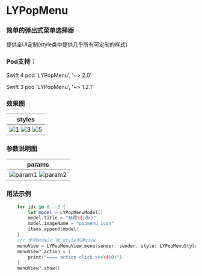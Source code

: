 # LYPopMenu

### 简单的弹出式菜单选择器
提供全UI定制(style类中提供几乎所有可定制的样式)

### Pod支持：

Swift 4
pod 'LYPopMenu', '~> 2.0'

Swift 3
 pod 'LYPopMenu', '~> 1.2.1'

### 效果图

| styles |
|---|
|![1](https://github.com/GordonLY/LYPopMenu/blob/master/screenshot/style1.png) ![3](https://github.com/GordonLY/LYPopMenu/blob/master/screenshot/style3.png) ![5](https://github.com/GordonLY/LYPopMenu/blob/master/screenshot/style5.png) |


### 参数说明图

| params |
|---|
|![param1](https://github.com/GordonLY/LYPopMenu/blob/master/screenshot/param1.png) ![param2](https://github.com/GordonLY/LYPopMenu/blob/master/screenshot/param2.png) |

### 用法示例
```swift
    for idx in 0...3 {
        let model = LYPopMenuModel()
        model.title = "标题\(idx)"
        model.imageName = "popmenu_icon"
        items.append(model)
    }
    /// 使用models 和 style创建view
    menuView = LYPopMenuView.menu(sender: sender, style: LYPopMenuStyle(), items: items, type: .upsidedown)
    menuView?.action = {
        print("==== action click >>>\($0)")
    }
    menuView?.show()
```
